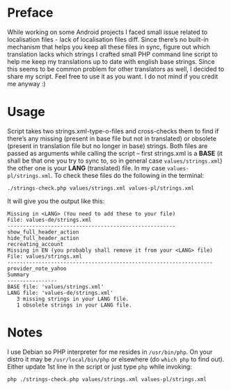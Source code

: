 Preface
=======

While working on some Android projects I faced small issue related to localisation files - lack of localisation files diff.
Since there’s no built-in mechanism that helps you keep all these files in sync, figure out which translation lacks
which strings I crafted small PHP command line script to help me keep my translations up to date with english base 
strings. Since this seems to be common problem for other translators as well, I decided to share my script. Feel 
free to use it as you want. I do not mind if you credit me anyway :)

Usage
=====

Script takes two strings.xml-type-o-files and cross-checks them to find if there’s any missing 
(present in base file but not in translated) or obsolete (present in translation file but no longer in base)
strings. Both files are passed as arguments while calling the script – first strings.xml is a **BASE** 
(it shall be that one you try to sync to, so in general case `values/strings.xml`) the other one is your **LANG**
(translated) file. In my case `values-pl/strings.xml`. To check these files do the following in the terminal:

    ./strings-check.php values/strings.xml values-pl/strings.xml

It will give you the output like this:
    
    Missing in <LANG> (You need to add these to your file)
    File: values-de/strings.xml
    ------------------------------------------------------
    show_full_header_action
    hide_full_header_action
    recreating_account
    Missing in EN (you probably shall remove it from your <LANG> file)
    File: values/strings.xml
    ------------------------------------------------------------------
    provider_note_yahoo
    Summary
    ----------------
    BASE file: 'values/strings.xml'
    LANG file: 'values-de/strings.xml'
       3 missing strings in your LANG file.
       1 obsolete strings in your LANG file.

Notes
=====

I use Debian so PHP interpreter for me resides in `/usr/bin/php`. On your distro it may be `/usr/local/bin/php` or elsewhere (do `which php` to find out). Either update 1st line in the script or just type `php` while invoking:

    php ./strings-check.php values/strings.xml values-pl/strings.xml
